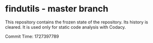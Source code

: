 # findutils - master branch

This repository contains the frozen state of the repository.
Its history is cleared. It is used only for static code
analysis with Codacy.

Commit Time: 1727397789